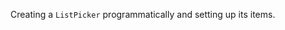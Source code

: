 Creating a `ListPicker` programmatically and setting up its items.
<snippet id='create-list-picker-code' />